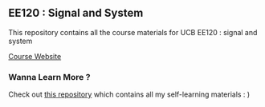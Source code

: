 ## EE120 : Signal and System

This repository contains all the course materials for UCB EE120 : signal and system

[Course Website](https://inst.eecs.berkeley.edu/~ee120/fa19/)

### Wanna Learn More ?

Check out [this repository](https://github.com/PKUFlyingPig/Self-learning-Computer-Science) which contains all my self-learning materials : )